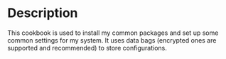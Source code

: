 Description
===========

This cookbook is used to install my common packages and set up some common settings for my system. It uses data bags (encrypted ones are supported and recommended) to store configurations.